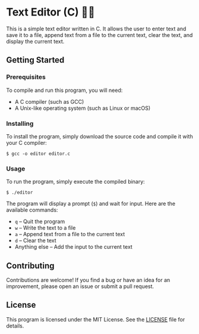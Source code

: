 # Text Editor (C) ✍🏽

This is a simple text editor written in C. It allows the user to enter text and save it to a file, append text from a file to the current text, clear the text, and display the current text.

## Getting Started

### Prerequisites

To compile and run this program, you will need:

- A C compiler (such as GCC)
- A Unix-like operating system (such as Linux or macOS)

### Installing

To install the program, simply download the source code and compile it with your C compiler:

```
$ gcc -o editor editor.c
```

### Usage

To run the program, simply execute the compiled binary:

```
$ ./editor
```

The program will display a prompt (`$`) and wait for input. Here are the available commands:

- `q` – Quit the program
- `w` – Write the text to a file
- `a` – Append text from a file to the current text
- `d` – Clear the text
- Anything else – Add the input to the current text

## Contributing

Contributions are welcome! If you find a bug or have an idea for an improvement, please open an issue or submit a pull request.

## License

This program is licensed under the MIT License. See the [LICENSE](LICENSE) file for details.
